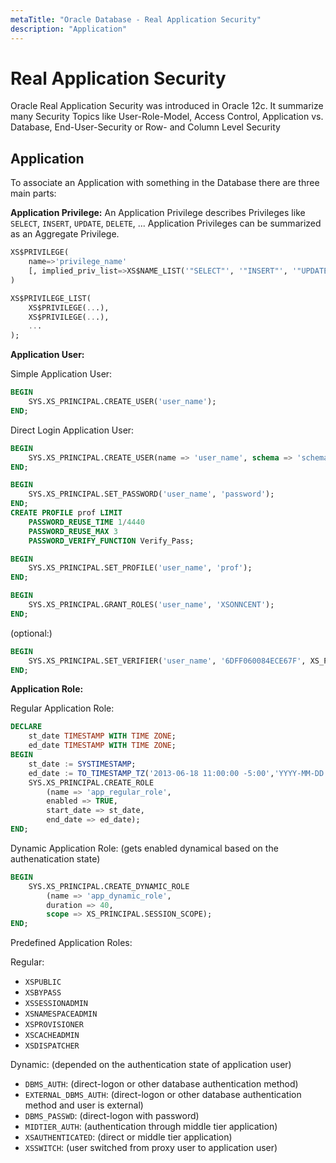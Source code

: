```yaml
---
metaTitle: "Oracle Database - Real Application Security"
description: "Application"
---
```


# Real Application Security


Oracle Real Application Security was introduced in Oracle 12c. It summarize many Security Topics like User-Role-Model, Access Control, Application vs. Database, End-User-Security or Row- and Column Level Security



## Application


To associate an Application with something in the Database there are three main parts:

**Application Privilege:**
An Application Privilege describes Privileges like `SELECT`, `INSERT`, `UPDATE`, `DELETE`, ... Application Privileges can be summarized as an Aggregate Privilege.

```sql
XS$PRIVILEGE(
    name=>'privilege_name'
    [, implied_priv_list=>XS$NAME_LIST('"SELECT"', '"INSERT"', '"UPDATE"', '"DELETE"')]
)

XS$PRIVILEGE_LIST(
    XS$PRIVILEGE(...),
    XS$PRIVILEGE(...),
    ...
);

```

**Application User:**

Simple Application User:

```sql
BEGIN 
    SYS.XS_PRINCIPAL.CREATE_USER('user_name'); 
END;

```

Direct Login Application User:

```sql
BEGIN 
    SYS.XS_PRINCIPAL.CREATE_USER(name => 'user_name', schema => 'schema_name');
END;

BEGIN 
    SYS.XS_PRINCIPAL.SET_PASSWORD('user_name', 'password'); 
END;
CREATE PROFILE prof LIMIT 
    PASSWORD_REUSE_TIME 1/4440 
    PASSWORD_REUSE_MAX 3 
    PASSWORD_VERIFY_FUNCTION Verify_Pass;

BEGIN 
    SYS.XS_PRINCIPAL.SET_PROFILE('user_name', 'prof'); 
END;

BEGIN 
    SYS.XS_PRINCIPAL.GRANT_ROLES('user_name', 'XSONNCENT');
END;

```

(optional:)

```sql
BEGIN 
    SYS.XS_PRINCIPAL.SET_VERIFIER('user_name', '6DFF060084ECE67F', XS_PRINCIPAL.XS_SHA512“); 
END;

```

**Application Role:**

Regular Application Role:

```sql
DECLARE
    st_date TIMESTAMP WITH TIME ZONE;
    ed_date TIMESTAMP WITH TIME ZONE;
BEGIN
    st_date := SYSTIMESTAMP;
    ed_date := TO_TIMESTAMP_TZ('2013-06-18 11:00:00 -5:00','YYYY-MM-DD HH:MI:SS');
    SYS.XS_PRINCIPAL.CREATE_ROLE
        (name => 'app_regular_role',
        enabled => TRUE,
        start_date => st_date,
        end_date => ed_date);
END;

```

Dynamic Application Role: (gets enabled dynamical based on the authenatication state)

```sql
BEGIN
    SYS.XS_PRINCIPAL.CREATE_DYNAMIC_ROLE
        (name => 'app_dynamic_role',
        duration => 40,
        scope => XS_PRINCIPAL.SESSION_SCOPE);
END;

```

Predefined Application Roles:

Regular:

- `XSPUBLIC`
- `XSBYPASS`
- `XSSESSIONADMIN`
- `XSNAMESPACEADMIN`
- `XSPROVISIONER`
- `XSCACHEADMIN`
- `XSDISPATCHER`

Dynamic: (depended on the authentication state of application user)

- `DBMS_AUTH`: (direct-logon or other database authentication method)
- `EXTERNAL_DBMS_AUTH`: (direct-logon or other database authentication method and user is external)
- `DBMS_PASSWD`: (direct-logon with password)
- `MIDTIER_AUTH`: (authentication through middle tier application)
- `XSAUTHENTICATED`: (direct or middle tier application)
- `XSSWITCH`: (user switched from proxy user to application user)

